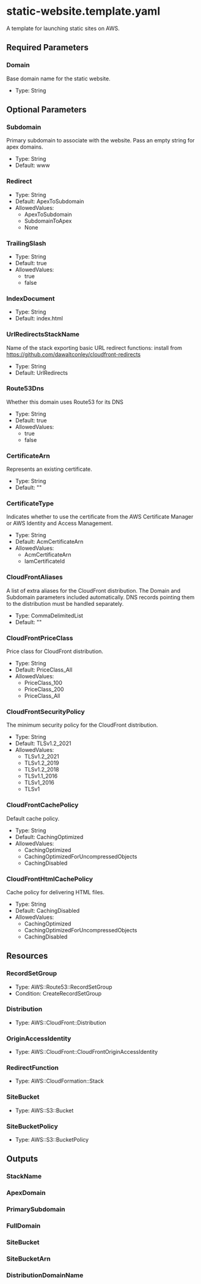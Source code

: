 # static-website.template.yaml

A template for launching static sites on AWS.

## Required Parameters

### Domain

Base domain name for the static website.

- Type: String

## Optional Parameters

### Subdomain

Primary subdomain to associate with the website. Pass an empty string for apex domains.

- Type: String
- Default: www

### Redirect

- Type: String
- Default: ApexToSubdomain
- AllowedValues:
  - ApexToSubdomain
  - SubdomainToApex
  - None

### TrailingSlash

- Type: String
- Default: true
- AllowedValues:
  - true
  - false

### IndexDocument

- Type: String
- Default: index.html

### UrlRedirectsStackName

Name of the stack exporting basic URL redirect functions: install from https://github.com/dawaltconley/cloudfront-redirects

- Type: String
- Default: UrlRedirects

### Route53Dns

Whether this domain uses Route53 for its DNS

- Type: String
- Default: true
- AllowedValues:
  - true
  - false

### CertificateArn

Represents an existing certificate.

- Type: String
- Default: ""

### CertificateType

Indicates whether to use the certificate from the AWS Certificate Manager or AWS Identity and Access Management.

- Type: String
- Default: AcmCertificateArn
- AllowedValues:
  - AcmCertificateArn
  - IamCertificateId

### CloudFrontAliases

A list of extra aliases for the CloudFront distribution. The Domain and Subdomain parameters included automatically. DNS records pointing them to the distribution must be handled separately.

- Type: CommaDelimitedList
- Default: ""

### CloudFrontPriceClass

Price class for CloudFront distribution.

- Type: String
- Default: PriceClass_All
- AllowedValues:
  - PriceClass_100
  - PriceClass_200
  - PriceClass_All

### CloudFrontSecurityPolicy

The minimum security policy for the CloudFront distribution.

- Type: String
- Default: TLSv1.2_2021
- AllowedValues:
  - TLSv1.2_2021
  - TLSv1.2_2019
  - TLSv1.2_2018
  - TLSv1.1_2016
  - TLSv1_2016
  - TLSv1

### CloudFrontCachePolicy

Default cache policy.

- Type: String
- Default: CachingOptimized
- AllowedValues:
  - CachingOptimized
  - CachingOptimizedForUncompressedObjects
  - CachingDisabled

### CloudFrontHtmlCachePolicy

Cache policy for delivering HTML files.

- Type: String
- Default: CachingDisabled
- AllowedValues:
  - CachingOptimized
  - CachingOptimizedForUncompressedObjects
  - CachingDisabled

## Resources

### RecordSetGroup

- Type: AWS::Route53::RecordSetGroup
- Condition: CreateRecordSetGroup

### Distribution

- Type: AWS::CloudFront::Distribution

### OriginAccessIdentity

- Type: AWS::CloudFront::CloudFrontOriginAccessIdentity

### RedirectFunction

- Type: AWS::CloudFormation::Stack

### SiteBucket

- Type: AWS::S3::Bucket

### SiteBucketPolicy

- Type: AWS::S3::BucketPolicy

## Outputs

### StackName

### ApexDomain

### PrimarySubdomain

### FullDomain

### SiteBucket

### SiteBucketArn

### DistributionDomainName